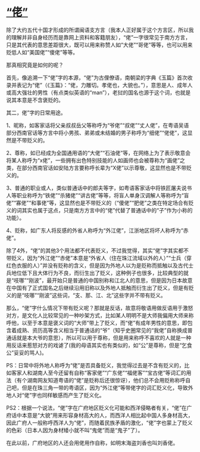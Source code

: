 # [“佬”](https://zhuanlan.zhihu.com/p/80546202)
除了大约五代十国才形成的所谓闽语支方言（我本人正好属于这个方言区，所以我的理解并非自身经历而是靠网上资料和客籍朋友），“佬”一字很常见于南方方言，只是其代表的意思差距很大，既可以用来称赞人如“大佬”“哥佬”等等，也可以用来贬低人如“美国佬”“傻佬”等等。

那真相究竟是如何的呢？

首先，像追溯一下“佬”字的本源，“佬”为古俚僚语，南朝梁的字典《玉篇》首次收录并表记为“佬”（《玉篇》：“佬，力雕切。孝佬也，大貌也。”），意思是人、成年人或高大强壮的男性（有点类似英语的“man”），老挝的国名也源于这个词，也就是说其本意是不含褒贬的。

其二，佬”字的日常用途。

1、昵称，如客家话将父亲叔叔岳父等称呼为“爷佬”“叔佬”“丈人佬”，在粤语吴语部分西南官话等方言中将小男孩、弟弟或未结婚的男子称呼为“细佬”“佬佬”，这显然是不带贬义的。

2、尊称，如已经成为全国通用语的“大佬”“石油佬”等，在网络上为了表示敬意会将某人称呼为“x佬”，一些拥有出色特别技能的人如画师也会被尊称为“画佬”之类，在部分西南官话如安陆方言要称呼长辈为“X佬”以示尊敬，这显然也是不带贬义的。

3、普通的职业或人，类似普通话中的郎夫等字，如粤语客家话中将铁匠屠夫说书人等职业称呼为“铁佬”“杀猪佬”“讲古佬”等等，将盲人单身汉调解人等称呼为“盲佬”“寡佬”“和事佬”等，这显然也是不带贬义的（“傻佬”“肥佬”之类在特定场合有贬义的词其实也属于这点，只是南方方言中的“佬”代替了普通话中的“子”作为小称的功能）。

4、贬称，如广东人将反感的外省人称呼为“外江佬”，江浙地区将坏人称呼为“赤佬”。

除了4外，“佬”的其他3个用法都不代表贬义，不过我觉得，其实“佬”字其实都不带贬义，因为“外江佬”“赤佬”本意是“外省人（住在珠江流域以外的人）”“士兵（穿红色衣服的人）”并没有贬称的含义，但是因为外地人以为是贬称而抵触以及古代士兵地位低下且大体行为不良，而衍生出了贬义，这种例子也很多，比较典型的就是“吱哪”“刚波”，最开始只是普通的中国别称和江北人的意思，但是因为日本故意在中国有了正式国名之后继续沿用旧称以及外地人抵触而衍生出了贬义，但是有贬义的是“吱哪”“刚波”这些词，“支、那、江、北”这些字并不带有贬义。

那么，“佬”字什么情况下带有贬义呢？那就是反话，故意将敬语用做反语用于激怒对方，是文化人比较常见的一种吵架方式，比如某人明明不是大师我偏用大师来称呼他，以至于本意是褒义词的“大师”带上了贬义，而“佬”有成年男性的意思，即包含着成熟、资历高等含义相当于普通话的“爷”（知乎史圈常见的“我佬”自称换成普通话就是本大爷的意思），所以可以用于尊称，但是用来称呼不喜欢的人就是一种用反话来惹怒对方的戏谑了(我的母语其实也有类似的，如“公”是尊称，但是“乞食公”妥妥的骂人)。

PS：日常中将外地人称呼为“佬”是否具备贬义，我觉得过去是不含有贬义的，比如客家人和湖南人至今还留有自称“客家佬”“广东佬”“福佬客”“宝古佬”等词汇的用法（有个湖南网友知道粤语的“佬”是贬称后还很惊讶），他们总不会用贬称称呼自己吧，但是在珠三角一带的粤语区，因为“外江佬”等带佬字的词汇贬义化，导致外地人对“佬”字也同样敏感而产生了贬义化。

PS2：根据一个说法，“佬”字在广府地区贬义化可能和西洋侵略者有关，“佬”在广府话中本意是“大貌”用来形容身材高大的人，而西洋人相比起中国人多身材高大，因此广府人一般称呼西洋人为“佬”，而随着民族矛盾的激化，“佬”字也蒙上了贬义的色彩（日本人因为身材矮小就不叫“鬼佬”而是“鬼子”了）。

在此以前，广府地区的人还会用佬用作自称，如明末海盗刘香也叫刘香佬。
